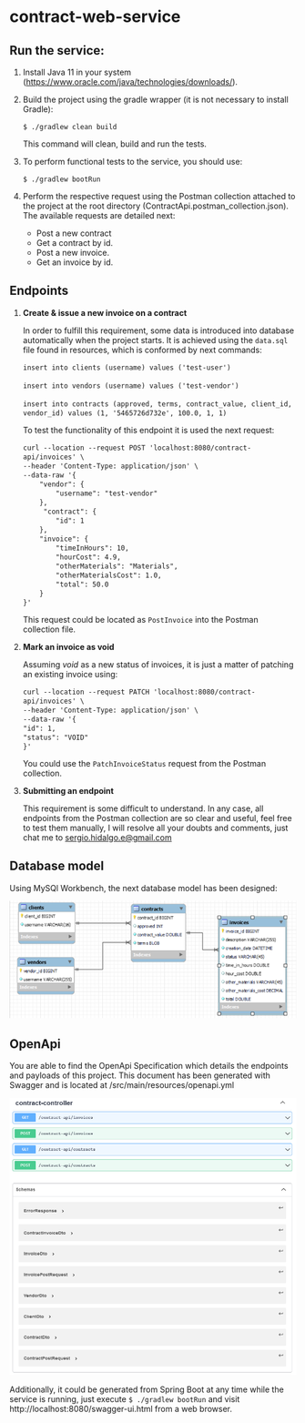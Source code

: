 # contract-web-service

## Run the service:

1. Install Java 11 in your system (https://www.oracle.com/java/technologies/downloads/).
2. Build the project using the gradle wrapper (it is not necessary to install Gradle):
    ```
    $ ./gradlew clean build
    ```
    This command will clean, build and run the tests.
3. To perform functional tests to the service, you should use:
   ```
   $ ./gradlew bootRun
   ```
4. Perform the respective request using the Postman collection
attached to the project at the root directory (ContractApi.postman_collection.json).
The available requests are detailed next:
 
   * Post a new contract
   * Get a contract by id.
   * Post a new invoice.
   * Get an invoice by id.

## Endpoints

1. **Create & issue a new invoice on a contract**

   In order to fulfill this requirement, some data is introduced into database
   automatically when the project starts. It is achieved using the ```data.sql```
   file found in resources, which is conformed by next commands:

   ```mysql-sql
   insert into clients (username) values ('test-user')

   insert into vendors (username) values ('test-vendor')

   insert into contracts (approved, terms, contract_value, client_id, vendor_id) values (1, '5465726d732e', 100.0, 1, 1)
   ```
   To test the functionality of this endpoint it is used the next request:

   ```shell
   curl --location --request POST 'localhost:8080/contract-api/invoices' \
   --header 'Content-Type: application/json' \
   --data-raw '{
       "vendor": {
           "username": "test-vendor"
       },
        "contract": {
           "id": 1
       },
       "invoice": {
           "timeInHours": 10,
           "hourCost": 4.9,
           "otherMaterials": "Materials",
           "otherMaterialsCost": 1.0,
           "total": 50.0
       }
   }'
   ```
   This request could be located as ```PostInvoice``` into the Postman collection file.


2. **Mark an invoice as void**

   Assuming _void_ as a new status of invoices, it is just a matter of patching an existing invoice using:

   ```shell
   curl --location --request PATCH 'localhost:8080/contract-api/invoices' \
   --header 'Content-Type: application/json' \
   --data-raw '{
   "id": 1,
   "status": "VOID"
   }'
   ```
   
   You could use the ```PatchInvoiceStatus``` request from the Postman collection.


3. **Submitting an endpoint**

   This requirement is some difficult to understand. In any case, all endpoints from the Postman
   collection are so clear and useful, feel free to test them manually, I will resolve all your doubts
   and comments, just chat me to sergio.hidalgo.e@gmail.com
   

## Database model

Using MySQl Workbench, the next database model has been designed:

![db_model](/assets/ERM.png)

## OpenApi

You are able to find the OpenApi Specification which details the
endpoints and payloads of this project. This document has been
generated with Swagger and is located at /src/main/resources/openapi.yml

![openapi](/assets/openapi.png)

Additionally, it could be generated from Spring Boot at any time while
the service is running, just execute ```$ ./gradlew bootRun```
and visit http://localhost:8080/swagger-ui.html from a web browser.